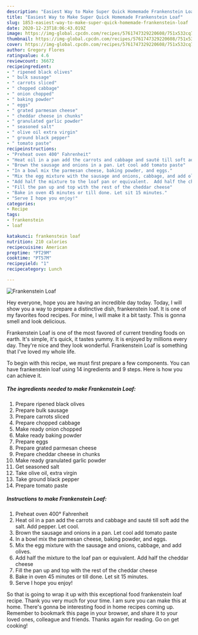 ```yaml
---
description: "Easiest Way to Make Super Quick Homemade Frankenstein Loaf"
title: "Easiest Way to Make Super Quick Homemade Frankenstein Loaf"
slug: 1853-easiest-way-to-make-super-quick-homemade-frankenstein-loaf
date: 2020-12-23T18:06:43.019Z
image: https://img-global.cpcdn.com/recipes/5761747329220608/751x532cq70/frankenstein-loaf-recipe-main-photo.jpg
thumbnail: https://img-global.cpcdn.com/recipes/5761747329220608/751x532cq70/frankenstein-loaf-recipe-main-photo.jpg
cover: https://img-global.cpcdn.com/recipes/5761747329220608/751x532cq70/frankenstein-loaf-recipe-main-photo.jpg
author: Gregory Flores
ratingvalue: 4.6
reviewcount: 36672
recipeingredient:
- " ripened black olives"
- " bulk sausage"
- " carrots sliced"
- " chopped cabbage"
- " onion chopped"
- " baking powder"
- " eggs"
- " grated parmesan cheese"
- " cheddar cheese in chunks"
- " granulated garlic powder"
- " seasoned salt"
- " olive oil extra virgin"
- " ground black pepper"
- " tomato paste"
recipeinstructions:
- "Preheat oven 400° Fahrenheit"
- "Heat oil in a pan add the carrots and cabbage and sauté till soft add the salt. Add pepper. Let cool."
- "Brown the sausage and onions in a pan. Let cool add tomato paste"
- "In a bowl mix the parmesan cheese, baking powder, and eggs."
- "Mix the egg mixture with the sausage and onions, cabbage, and add olives."
- "Add half the mixture to the loaf pan or equivalent.  Add half the cheddar cheese"
- "Fill the pan up and top with the rest of the cheddar cheese"
- "Bake in oven 45 minutes or till done. Let sit 15 minutes."
- "Serve I hope you enjoy!"
categories:
- Recipe
tags:
- frankenstein
- loaf

katakunci: frankenstein loaf 
nutrition: 210 calories
recipecuisine: American
preptime: "PT29M"
cooktime: "PT57M"
recipeyield: "1"
recipecategory: Lunch

---
```



![Frankenstein Loaf](https://img-global.cpcdn.com/recipes/5761747329220608/751x532cq70/frankenstein-loaf-recipe-main-photo.jpg)

Hey everyone, hope you are having an incredible day today. Today, I will show you a way to prepare a distinctive dish, frankenstein loaf. It is one of my favorites food recipes. For mine, I will make it a bit tasty. This is gonna smell and look delicious.

Frankenstein Loaf is one of the most favored of current trending foods on earth. It's simple, it's quick, it tastes yummy. It is enjoyed by millions every day. They're nice and they look wonderful. Frankenstein Loaf is something that I've loved my whole life.




To begin with this recipe, we must first prepare a few components. You can have frankenstein loaf using 14 ingredients and 9 steps. Here is how you can achieve it.

<!--inarticleads1-->

##### The ingredients needed to make Frankenstein Loaf:

1. Prepare  ripened black olives
1. Prepare  bulk sausage
1. Prepare  carrots sliced
1. Prepare  chopped cabbage
1. Make ready  onion chopped
1. Make ready  baking powder
1. Prepare  eggs
1. Prepare  grated parmesan cheese
1. Prepare  cheddar cheese in chunks
1. Make ready  granulated garlic powder
1. Get  seasoned salt
1. Take  olive oil, extra virgin
1. Take  ground black pepper
1. Prepare  tomato paste




<!--inarticleads2-->

##### Instructions to make Frankenstein Loaf:

1. Preheat oven 400° Fahrenheit
1. Heat oil in a pan add the carrots and cabbage and sauté till soft add the salt. Add pepper. Let cool.
1. Brown the sausage and onions in a pan. Let cool add tomato paste
1. In a bowl mix the parmesan cheese, baking powder, and eggs.
1. Mix the egg mixture with the sausage and onions, cabbage, and add olives.
1. Add half the mixture to the loaf pan or equivalent.  Add half the cheddar cheese
1. Fill the pan up and top with the rest of the cheddar cheese
1. Bake in oven 45 minutes or till done. Let sit 15 minutes.
1. Serve I hope you enjoy!




So that is going to wrap it up with this exceptional food frankenstein loaf recipe. Thank you very much for your time. I am sure you can make this at home. There's gonna be interesting food in home recipes coming up. Remember to bookmark this page in your browser, and share it to your loved ones, colleague and friends. Thanks again for reading. Go on get cooking!
